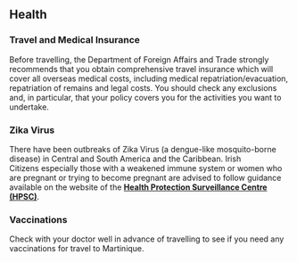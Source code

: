 ## Health

### **Travel and Medical Insurance**

Before travelling, the Department of Foreign Affairs and Trade strongly recommends that you obtain comprehensive travel insurance which will cover all overseas medical costs, including medical repatriation/evacuation, repatriation of remains and legal costs. You should check any exclusions and, in particular, that your policy covers you for the activities you want to undertake.

### **Zika Virus**

There have been outbreaks of Zika Virus (a dengue-like mosquito-borne disease) in Central and South America and the Caribbean. Irish Citizens especially those with a weakened immune system or women who are pregnant or trying to become pregnant are advised to follow guidance available on the website of the [**Health Protection Surveillance Centre (HPSC)**](http://www.hpsc.ie/A-Z/Vectorborne/Zika/).

### **Vaccinations**

Check with your doctor well in advance of travelling to see if you need any vaccinations for travel to Martinique.
